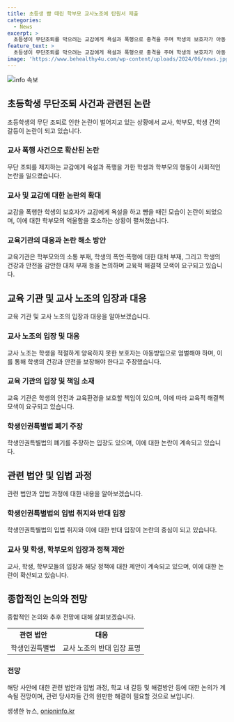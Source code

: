 ```yaml
---
title: 초등생 뺨 때린 학부모 교사노조에 탄원서 제출
categories:
  - News
excerpt: >
  초등생이 무단조퇴를 막으려는 교감에게 욕설과 폭행으로 충격을 주며 학생의 보호자가 아동 방임죄로 엄벌을 요청하는 탄원서가 서명을 받아 경찰에 제출될 예정이다. 논란이 된 사건으로 초등교사노조가 아동 방임죄 엄벌과 학생인권특별법 폐기를 주장하며 관련 서명을 국회에 제출했다. 사설에서는 학생의 안전과 권익을 보장하기 위한 학교와 가정의 책무에 대한 논의가 이뤄지고 있다. 이 사건이 논란을 빚으면서 사회적인 공감과 관심이 필요한 상황이라 할 수 있다.
feature_text: >
  초등생이 무단조퇴를 막으려는 교감에게 욕설과 폭행으로 충격을 주며 학생의 보호자가 아동 방임죄로 엄벌을 요청하는 탄원서가 서명을 받아 경찰에 제출될 예정이다. 논란이 된 사건으로 초등교사노조가 아동 방임죄 엄벌과 학생인권특별법 폐기를 주장하며 관련 서명을 국회에 제출했다. 사설에서는 학생의 안전과 권익을 보장하기 위한 학교와 가정의 책무에 대한 논의가 이뤄지고 있다. 이 사건이 논란을 빚으면서 사회적인 공감과 관심이 필요한 상황이라 할 수 있다.
image: 'https://www.behealthy4u.com/wp-content/uploads/2024/06/news.jpg'
---
```


<p><img src="https://www.behealthy4u.com/wp-content/uploads/2024/06/news.jpg" alt="info 속보" /></p>

<h2 data-ke-size="size26">초등학생 무단조퇴 사건과 관련된 논란</h2>

<p data-ke-size="size16">초등학생의 무단 조퇴로 인한 논란이 벌어지고 있는 상황에서 교사, 학부모, 학생 간의 갈등이 논란이 되고 있습니다.</p>

<h3>교사 폭행 사건으로 확산된 논란</h3>

<p data-ke-size="size16">무단 조퇴를 제지하는 교감에게 욕설과 폭행을 가한 학생과 학부모의 행동이 사회적인 논란을 일으켰습니다.</p>

<h3>교사 및 교감에 대한 논란의 확대</h3>

<p data-ke-size="size16">교감을 폭행한 학생의 보호자가 교감에게 욕설을 하고 뺨을 때린 모습이 논란이 되었으며, 이에 대한 학부모의 억울함을 호소하는 상황이 펼쳐졌습니다.</p>

<h3>교육기관의 대응과 논란 해소 방안</h3>

<p data-ke-size="size16">교육기관은 학부모와의 소통 부재, 학생의 폭언·폭행에 대한 대처 부재, 그리고 학생의 건강과 안전을 감안한 대처 부재 등을 논의하며 교육적 해결책 모색이 요구되고 있습니다.</p>

<h2 data-ke-size="size26">교육 기관 및 교사 노조의 입장과 대응</h2>

<p data-ke-size="size16">교육 기관 및 교사 노조의 입장과 대응을 알아보겠습니다.</p>

<h3>교사 노조의 입장 및 대응</h3>

<p data-ke-size="size16">교사 노조는 학생을 적절하게 양육하지 못한 보호자는 아동방임으로 엄벌해야 하며, 이를 통해 학생의 건강과 안전을 보장해야 한다고 주장했습니다.</p>

<h3>교육 기관의 입장 및 책임 소재</h3>

<p data-ke-size="size16">교육 기관은 학생의 안전과 교육환경을 보호할 책임이 있으며, 이에 따라 교육적 해결책 모색이 요구되고 있습니다.</p>

<h3>학생인권특별법 폐기 주장</h3>

<p data-ke-size="size16">학생인권특별법의 폐기를 주장하는 입장도 있으며, 이에 대한 논란이 계속되고 있습니다.</p>

<h2 data-ke-size="size26">관련 법안 및 입법 과정</h2>

<p data-ke-size="size16">관련 법안과 입법 과정에 대한 내용을 알아보겠습니다.</p>

<h3>학생인권특별법의 입법 취지와 반대 입장</h3>

<p data-ke-size="size16">학생인권특별법의 입법 취지와 이에 대한 반대 입장이 논란의 중심이 되고 있습니다.</p>

<h3>교사 및 학생, 학부모의 입장과 정책 제안</h3>

<p data-ke-size="size16">교사, 학생, 학부모들의 입장과 해당 정책에 대한 제안이 계속되고 있으며, 이에 대한 논란이 확산되고 있습니다.</p>

<h2 data-ke-size="size26">종합적인 논의와 전망</h2>

<p data-ke-size="size16">종합적인 논의와 추후 전망에 대해 살펴보겠습니다.</p>

<table>
  <tbody>
    <tr>
      <td style="text-align: center; height: 17px;"><b>관련 법안</b></td>
      <td style="text-align: center; height: 17px;"><b>대응</b></td>
    </tr>
    <tr>
      <td style="text-align: center; height: 17px;">학생인권특별법</td>
      <td style="text-align: center; height: 17px;">교사 노조의 반대 입장 표명</td>
    </tr>
  </tbody>
</table>

<h3>전망</h3>

<p data-ke-size="size16">해당 사안에 대한 관련 법안과 입법 과정, 학교 내 갈등 및 해결방안 등에 대한 논의가 계속될 전망이며, 관련 당사자들 간의 원만한 해결이 필요할 것으로 보입니다.</p>
생생한 뉴스, <a href="https://onioninfo.kr" rel="dofollow">onioninfo.kr</a>


